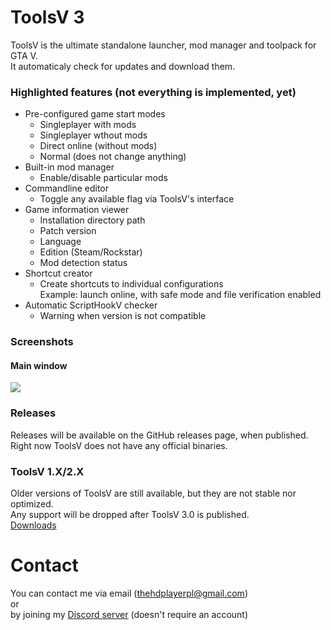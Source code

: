 # ToolsV 3
ToolsV is the ultimate standalone launcher, mod manager and toolpack for GTA V.  
It automaticaly check for updates and download them.  

### Highlighted features (not everything is implemented, yet)
* Pre-configured game start modes
  * Singleplayer with mods
  * Singleplayer wthout mods
  * Direct online (without mods)
  * Normal (does not change anything)
* Built-in mod manager
  * Enable/disable particular mods
* Commandline editor
  * Toggle any available flag via ToolsV's interface
* Game information viewer
  * Installation directory path
  * Patch version
  * Language
  * Edition (Steam/Rockstar)
  * Mod detection status
* Shortcut creator
  * Create shortcuts to individual configurations  
  Example: launch online, with safe mode and file verification enabled
* Automatic ScriptHookV checker
  * Warning when version is not compatible

### Screenshots
#### Main window
<img src="https://i.imgur.com/UZL5IhW.png"/>

### Releases
Releases will be available on the GitHub releases page, when published.  
Right now ToolsV does not have any official binaries.

### ToolsV 1.X/2.X
Older versions of ToolsV are still available, but they are not stable nor optimized.  
Any support will be dropped after ToolsV 3.0 is published.  
[Downloads](https://mega.nz/#F!ApMHzSoC!pXO_Uonbehx8qwFZ3Rn9aw)

# Contact
You can contact me via email (thehdplayerpl@gmail.com)  
or  
by joining my [Discord server](https://discord.gg/4JM9p2D) (doesn't require an account)
